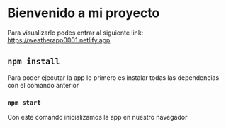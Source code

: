 # Bienvenido a mi proyecto 

Para visualizarlo podes entrar al siguiente link:
https://weatherapp0001.netlify.app

##  `npm install`

Para poder ejecutar la app lo primero es instalar todas las dependencias con el comando anterior

### `npm start`

Con este comando inicializamos la app en nuestro navegador

